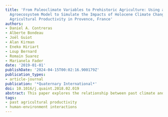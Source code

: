 ```yaml
---
title: 'From Paleoclimate Variables to Prehistoric Agriculture: Using a Process-Based
  Agroecosystem Model to Simulate the Impacts of Holocene Climate Change on Potential
  Agricultural Productivity in Provence, France'
authors:
- Daniel A. Contreras
- Alberte Bondeau
- Joël Guiot
- Alan Kirman
- Eneko Hiriart
- Loup Bernard
- Romain Suarez
- Marianela Fader
date: '2019-01-01'
publishDate: '2024-04-15T00:02:16.900179Z'
publication_types:
- article-journal
publication: '*Quaternary International*'
doi: 10.1016/j.quaint.2018.02.019
abstract: This paper explores the relationship between past climate and prehistoric Mediterranean agriculture by adapting a process-based dynamic vegetation model to estimate potential agricultural productivity under climate scenarios that characterize the extremes of Mediterranean climate in the Holocene. We adapt LPJmL (the Lund-Potsdam-Jena-managed-land model [Bondeau et al., 2007]), a process-based dynamic vegetation model, to the modeling of potential agricultural productivity in the past. Calibrating this model for past crops and agricultural practices and using a downscaling approach to produce high spatiotemporal resolution paleoclimate data, we produce quantitative estimates of potential yields under past climatic conditions derived from four Holocene climatic extremes (warm/wet, warm/dry, cold/wet, and cold/dry) under two different assumptions (approximate high and low limits) about the intensity of agricultural practice. We here discuss this process with reference to a case study in Provence, examining the methodology and data requirements for modeling past agriculture using LPJmL and considering the implications of the range of variability in potential agricultural productivity under distinct climate conditions. We focus particularly on comparing the range of variability induced by cli- matic shifts with that achievable through changes in agricultural practices as a means of approaching questions of past vulnerability and resilience.
tags:
- past agricultural productivity
- human-environment interactions
---
```

